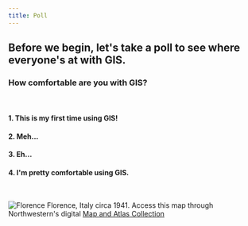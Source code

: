 ```yaml
---
title: Poll
---
```


## **Before we begin, let's take a poll to see where everyone's at with GIS.**


### How comfortable are you with GIS?

<br>

#### 1. This is my first time using GIS!

#### 2. Meh...

#### 3. Eh...

#### 4. I'm pretty comfortable using GIS.

<br>

![Florence](/qgis/img/florence.jpg)
Florence, Italy circa 1941. Access this map through Northwestern's digital [Map and Atlas Collection](https://dc.library.northwestern.edu/collections/267bed1b-f808-4c51-acb1-0288378819d2)

